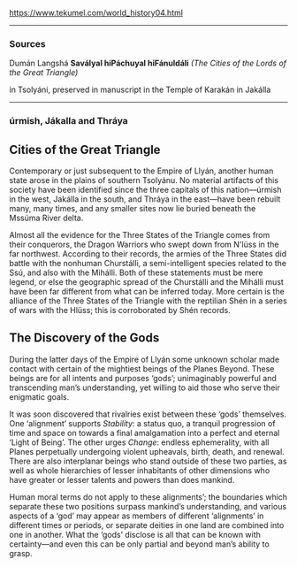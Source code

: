 https://www.tekumel.com/world_history04.html

---
### Sources

Dumán Langshá
**Savályal hiPáchuyal hiFánuldáli**
*(The Cities of the Lords of the Great Triangle)*

in Tsolyáni, preserved in manuscript in the Temple of Karakán in Jakálla

---
### úrmish, Jákalla and Thráya
## Cities of the Great Triangle

Contemporary or just subsequent to the Empire of Llyán, another human state arose in the plains of southern Tsolyánu. No material artifacts of this society have been identified since the three capitals of this nation—úrmish in the west, Jakálla in the south, and Thráya in the east—have been rebuilt many, many times, and any smaller sites now lie buried beneath the Mssúma River delta.

Almost all the evidence for the Three States of the Triangle comes from their conquerors, the Dragon Warriors who swept down from N'lüss in the far northwest. According to their records, the armies of the Three States did battle with the nonhuman Churstálli, a semi-intelligent species related to the Ssú, and also with the Mihálli. Both of these statements must be mere legend, or else the geographic spread of the Churstálli and the Mihálli must have been far different from what can be inferred today. More certain is the alliance of the Three States of the Triangle with the reptilian Shén in a series of wars with the Hlüss; this is corroborated by Shén records.

## The Discovery of the Gods

During the latter days of the Empire of Llyán some unknown scholar made contact with certain of the mightiest beings of the Planes Beyond. These beings are for all intents and purposes ‘gods’; unimaginably powerful and transcending man’s understanding, yet willing to aid those who serve their enigmatic goals.

It was soon discovered that rivalries exist between these ‘gods’ themselves. One ‘alignment’ supports _Stability_: a status quo, a tranquil progression of time and space on towards a final amalgamation into a perfect and eternal ‘Light of Being’. The other urges _Change_: endless ephemerality, with all Planes perpetually undergoing violent upheavals, birth, death, and renewal. There are also interplanar beings who stand outside of these two parties, as well as whole hierarchies of lesser inhabitants of other dimensions who have greater or lesser talents and powers than does mankind.

Human moral terms do not apply to these alignments’; the boundaries which separate these two positions surpass mankind’s understanding, and various aspects of a ‘god’ may appear as members of different ‘alignments’ in different times or periods, or separate deities in one land are combined into one in another. What the ‘gods’ disclose is all that can be known with certainty—and even this can be only partial and beyond man’s ability to grasp.